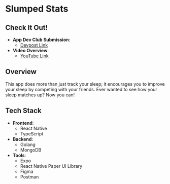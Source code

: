# Slumped Stats
## Check It Out!
- **App Dev Club Submission**:
  - [Devpost Link]()
- **Video Overview**:
  - [YouTube Link]()

## Overview
This app does more than just track your sleep; it encourages you to improve your sleep by competing with your friends. Ever wanted to see how your sleep matches up? Now you can!

## Tech Stack
- **Frontend**:  
  - React Native
  - TypeScript
- **Backend**:
  - Golang
  - MongoDB
- **Tools**:
  - Expo
  - React Native Paper UI Library
  - Figma
  - Postman
